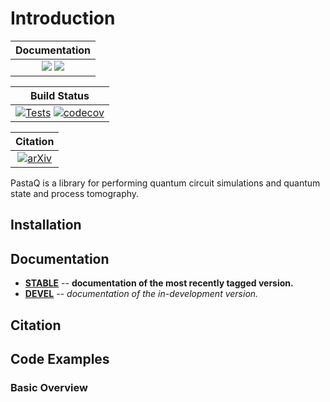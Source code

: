 # Introduction

| **Documentation**                                                               |
|:-------------------------------------------------------------------------------:|
| [![](https://img.shields.io/badge/docs-stable-blue.svg)](https://gtorlai.github.io/PastaQ.jl/stable/) [![](https://img.shields.io/badge/docs-dev-blue.svg)](https://gtorlai.github.io/PastaQ.jl/dev/) |

|**Build Status**                                                                                |
:-----------------------------------------------------------------------------------------------:|
| [![Tests](https://github.com/GTorlai/PastaQ.jl/workflows/Tests/badge.svg)](https://github.com/GTorlai/PastaQ.jl/actions?query=workflow%3ATests) [![codecov](https://codecov.io/gh/GTorlai/PastaQ.jl/branch/master/graph/badge.svg)](https://codecov.io/gh/GTorlai/PastaQ.jl) |

|**Citation**                                                                    |
|:-------------------------------------------------------------------------------:|
|[![arXiv](https://img.shields.io/badge/arXiv--b31b1b.svg)](https://arxiv.org/abs/)|

PastaQ is a library for performing quantum circuit simulations
and quantum state and process tomography.

## Installation

## Documentation

- [**STABLE**](https://gtorlai.github.io/PastaQ.jl/stable/) --  **documentation of the most recently tagged version.**
- [**DEVEL**](https://gtorlai.github.io/PastaQ.jl/dev/) -- *documentation of the in-development version.*

## Citation

## Code Examples

### Basic Overview

